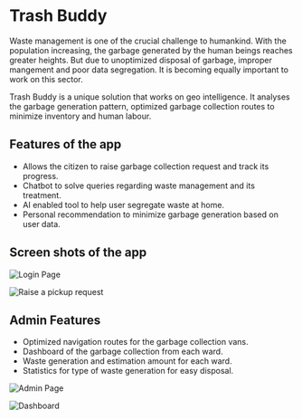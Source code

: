 # Trash Buddy 

Waste management is one of the crucial challenge to humankind. With the population increasing, the garbage generated by the human beings reaches greater heights. But due to unoptimized disposal of garbage, improper mangement and poor data segregation. It is becoming equally important to work on this sector. 

Trash Buddy is a unique solution that works on geo intelligence. It analyses the garbage generation pattern, optimized garbage collection routes to minimize inventory and human labour.

## Features of the app 
- Allows the citizen to raise garbage collection request and track its progress. 
- Chatbot to solve queries regarding waste management and its treatment. 
- AI enabled tool to help user segregate waste at home. 
- Personal recommendation to minimize garbage generation based on user data. 


## Screen shots of the app

![Login Page](https://user-images.githubusercontent.com/73686638/218318460-e8bd0198-fc0e-4c54-b97c-ce13794d0934.png)

![Raise a pickup request](https://user-images.githubusercontent.com/73686638/218319102-0e1a4677-af5d-4203-ab4c-20abee70ce8a.png)

## Admin Features 
- Optimized navigation routes for the garbage collection vans. 
- Dashboard of the garbage collection from each ward. 
- Waste generation and estimation amount for each ward.
- Statistics for type of waste generation for easy disposal. 

![Admin Page](https://user-images.githubusercontent.com/73686638/218319274-c8acd822-8b99-49a8-b643-3906564ca047.png)

![Dashboard](https://user-images.githubusercontent.com/73686638/218319287-a578d732-4ecc-4291-b71b-c621b167bfbf.png)







